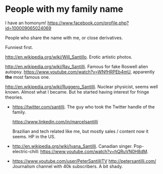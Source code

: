 # People with my family name

I have an homonym! <https://www.facebook.com/profile.php?id=100009065024069>

People who share the name with me, or close derivatives.

Funniest first.

<http://en.wikipedia.org/wiki/Will_Santillo>. Erotic artistic photos.

<http://en.wikipedia.org/wiki/Ray_Santilli>. Famous for fake Roswell alien autopsy. <https://www.youtube.com/watch?v=WNfHRPEb4mU>, apparently **the** most famous one.

<http://en.wikipedia.org/wiki/Ruggero_Santilli>. Nuclear physicist, seems well known. Almost what I became. But he started having interest for fringe theories.

-   <https://twitter.com/santilli>. The guy who took the Twitter handle of the family.

    <https://www.linkedin.com/in/marcelsantilli>

    Brazilian and tech related like me, but mostly sales / content now it seems. HP in the US.

-   <http://en.wikipedia.org/wiki/Ivana_Santilli>. Canadian singer. Pop-electric-chill: <https://www.youtube.com/watch?v=hQRuVN0H8dM>.

-   <https://www.youtube.com/user/PeterSantilliTV> <http://petersantilli.com/> Journalism channel with 40k subscribers. A bit shady.
